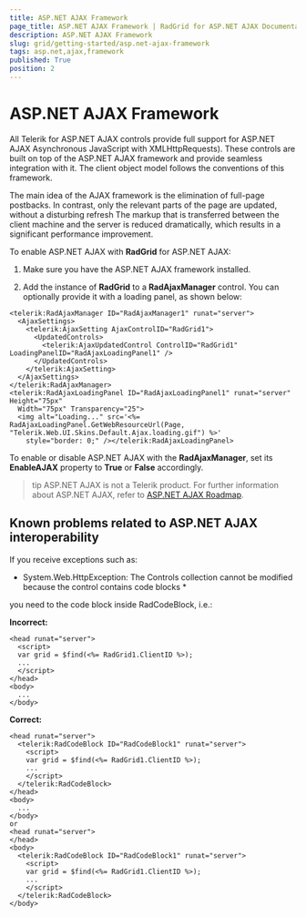 ```yaml
---
title: ASP.NET AJAX Framework
page_title: ASP.NET AJAX Framework | RadGrid for ASP.NET AJAX Documentation
description: ASP.NET AJAX Framework
slug: grid/getting-started/asp.net-ajax-framework
tags: asp.net,ajax,framework
published: True
position: 2
---
```


# ASP.NET AJAX Framework



All Telerik for ASP.NET AJAX controls provide full support for ASP.NET AJAX Asynchronous JavaScript with XMLHttpRequests). These controls are built on top of the ASP.NET AJAX framework and provide seamless integration with it. The client object model follows the conventions of this framework.

The main idea of the AJAX framework is the elimination of full-page postbacks. In contrast, only the relevant parts of the page are updated, without a disturbing refresh The markup that is transferred between the client machine and the server is reduced dramatically, which results in a significant performance improvement.

To enable ASP.NET AJAX with **RadGrid** for ASP.NET AJAX:

1. Make sure you have the ASP.NET AJAX framework installed.

1. Add the instance of **RadGrid** to a **RadAjaxManager** control. You can optionally provide it with a loading panel, as shown below:

````ASP.NET
<telerik:RadAjaxManager ID="RadAjaxManager1" runat="server">
  <AjaxSettings>
    <telerik:AjaxSetting AjaxControlID="RadGrid1">
      <UpdatedControls>
        <telerik:AjaxUpdatedControl ControlID="RadGrid1" LoadingPanelID="RadAjaxLoadingPanel1" />
      </UpdatedControls>
    </telerik:AjaxSetting>
  </AjaxSettings>
</telerik:RadAjaxManager>
<telerik:RadAjaxLoadingPanel ID="RadAjaxLoadingPanel1" runat="server" Height="75px"
  Width="75px" Transparency="25">
  <img alt="Loading..." src='<%= RadAjaxLoadingPanel.GetWebResourceUrl(Page, "Telerik.Web.UI.Skins.Default.Ajax.loading.gif") %>'
    style="border: 0;" /></telerik:RadAjaxLoadingPanel>
````



To enable or disable ASP.NET AJAX with the **RadAjaxManager**, set its **EnableAJAX** property to **True** or **False** accordingly.

>tip ASP.NET AJAX is not a Telerik product.
>For further information about ASP.NET AJAX, refer to [ASP.NET AJAX Roadmap](http://msdn.microsoft.com/en-us/library/bb398822.aspx).
>


## Known problems related to ASP.NET AJAX interoperability

If you receive exceptions such as:

* System.Web.HttpException: The Controls collection cannot be modified because the control contains code blocks *

you need to the code block inside RadCodeBlock, i.e.:

**Incorrect:**

````ASP.NET
<head runat="server">
  <script>
  var grid = $find(<%= RadGrid1.ClientID %>);
  ...
  </script>
</head>
<body>
  ...
</body>
````



**Correct:**

````ASP.NET
<head runat="server">
  <telerik:RadCodeBlock ID="RadCodeBlock1" runat="server">
    <script>
    var grid = $find(<%= RadGrid1.ClientID %>);
    ...
    </script>
  </telerik:RadCodeBlock>
</head>
<body>
  ...
</body>
or
<head runat="server">
</head>
<body>
  <telerik:RadCodeBlock ID="RadCodeBlock1" runat="server">
    <script>
    var grid = $find(<%= RadGrid1.ClientID %>);
    ...
    </script>
  </telerik:RadCodeBlock>
</body>
````






